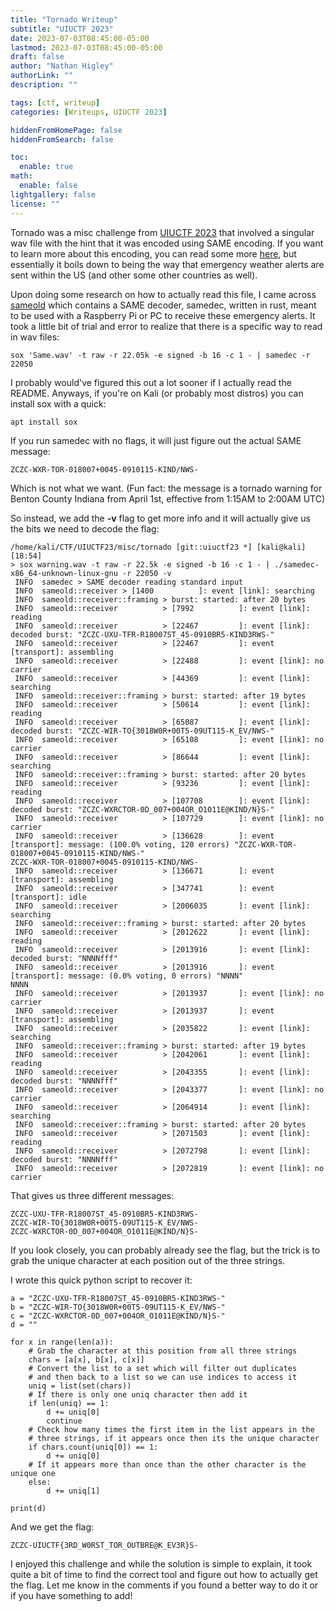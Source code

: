 ```yaml
---
title: "Tornado Writeup"
subtitle: "UIUCTF 2023"
date: 2023-07-03T08:45:00-05:00
lastmod: 2023-07-03T08:45:00-05:00
draft: false
author: "Nathan Higley"
authorLink: ""
description: ""

tags: [ctf, writeup]
categories: [Writeups, UIUCTF 2023]

hiddenFromHomePage: false
hiddenFromSearch: false

toc:
  enable: true
math:
  enable: false
lightgallery: false
license: ""
---
```


Tornado was a misc challenge from [UIUCTF 2023](https://ctftime.org/event/1899/) that involved a singular wav file with the hint that it was encoded using SAME encoding. If you want to learn more about this encoding, you can read some more [here](https://en.wikipedia.org/wiki/Specific_Area_Message_Encoding), but essentially it boils down to being the way that emergency weather alerts are sent within the US (and other some other countries as well).

Upon doing some research on how to actually read this file, I came across [sameold](https://github.com/cbs228/sameold) which contains a SAME decoder, samedec, written in rust, meant to be used with a Raspberry Pi or PC to receive these emergency alerts.  It took a little bit of trial and error to realize that there is a specific way to read in wav files:
```
sox 'Same.wav' -t raw -r 22.05k -e signed -b 16 -c 1 - | samedec -r 22050
```

I probably would've figured this out a lot sooner if I actually read the README.  Anyways, if you're on Kali (or probably most distros) you can install sox with a quick:
```
apt install sox
```

If you run samedec with no flags, it will just figure out the actual SAME message: 
```
ZCZC-WXR-TOR-018007+0045-0910115-KIND/NWS-
```
Which is not what we want. (Fun fact: the message is a tornado warning for Benton County Indiana from April 1st, effective from 1:15AM to 2:00AM UTC)

So instead, we add the **-v** flag to get more info and it will actually give us the bits we need to decode the flag:
```
/home/kali/CTF/UIUCTF23/misc/tornado [git::uiuctf23 *] [kali@kali] [18:54]
> sox warning.wav -t raw -r 22.5k -e signed -b 16 -c 1 - | ./samedec-x86_64-unknown-linux-gnu -r 22050 -v
 INFO  samedec > SAME decoder reading standard input
 INFO  sameold::receiver > [1400          ]: event [link]: searching
 INFO  sameold::receiver::framing > burst: started: after 20 bytes
 INFO  sameold::receiver          > [7992          ]: event [link]: reading
 INFO  sameold::receiver          > [22467         ]: event [link]: decoded burst: "ZCZC-UXU-TFR-R18007ST_45-0910BR5-KIND3RWS-"
 INFO  sameold::receiver          > [22467         ]: event [transport]: assembling
 INFO  sameold::receiver          > [22488         ]: event [link]: no carrier
 INFO  sameold::receiver          > [44369         ]: event [link]: searching
 INFO  sameold::receiver::framing > burst: started: after 19 bytes
 INFO  sameold::receiver          > [50614         ]: event [link]: reading
 INFO  sameold::receiver          > [65087         ]: event [link]: decoded burst: "ZCZC-WIR-TO{3018W0R+00T5-09UT115-K_EV/NWS-"
 INFO  sameold::receiver          > [65108         ]: event [link]: no carrier
 INFO  sameold::receiver          > [86644         ]: event [link]: searching
 INFO  sameold::receiver::framing > burst: started: after 20 bytes
 INFO  sameold::receiver          > [93236         ]: event [link]: reading
 INFO  sameold::receiver          > [107708        ]: event [link]: decoded burst: "ZCZC-WXRCTOR-0D_007+004OR_O1011E@KIND/N}S-"
 INFO  sameold::receiver          > [107729        ]: event [link]: no carrier
 INFO  sameold::receiver          > [136628        ]: event [transport]: message: (100.0% voting, 120 errors) "ZCZC-WXR-TOR-018007+0045-0910115-KIND/NWS-"
ZCZC-WXR-TOR-018007+0045-0910115-KIND/NWS-
 INFO  sameold::receiver          > [136671        ]: event [transport]: assembling
 INFO  sameold::receiver          > [347741        ]: event [transport]: idle
 INFO  sameold::receiver          > [2006035       ]: event [link]: searching
 INFO  sameold::receiver::framing > burst: started: after 20 bytes
 INFO  sameold::receiver          > [2012622       ]: event [link]: reading
 INFO  sameold::receiver          > [2013916       ]: event [link]: decoded burst: "NNNNfff"
 INFO  sameold::receiver          > [2013916       ]: event [transport]: message: (0.0% voting, 0 errors) "NNNN"
NNNN
 INFO  sameold::receiver          > [2013937       ]: event [link]: no carrier
 INFO  sameold::receiver          > [2013937       ]: event [transport]: assembling
 INFO  sameold::receiver          > [2035822       ]: event [link]: searching
 INFO  sameold::receiver::framing > burst: started: after 19 bytes
 INFO  sameold::receiver          > [2042061       ]: event [link]: reading
 INFO  sameold::receiver          > [2043355       ]: event [link]: decoded burst: "NNNNfff"
 INFO  sameold::receiver          > [2043377       ]: event [link]: no carrier
 INFO  sameold::receiver          > [2064914       ]: event [link]: searching
 INFO  sameold::receiver::framing > burst: started: after 20 bytes
 INFO  sameold::receiver          > [2071503       ]: event [link]: reading
 INFO  sameold::receiver          > [2072798       ]: event [link]: decoded burst: "NNNNfff"
 INFO  sameold::receiver          > [2072819       ]: event [link]: no carrier
```

That gives us three different messages:
```
ZCZC-UXU-TFR-R18007ST_45-0910BR5-KIND3RWS-
ZCZC-WIR-TO{3018W0R+00T5-09UT115-K_EV/NWS-
ZCZC-WXRCTOR-0D_007+004OR_O1011E@KIND/N}S-
```

If you look closely, you can probably already see the flag, but the trick is to grab the unique character at each position out of the three strings.

I wrote this quick python script to recover it:
```
a = "ZCZC-UXU-TFR-R18007ST_45-0910BR5-KIND3RWS-"
b = "ZCZC-WIR-TO{3018W0R+00T5-09UT115-K_EV/NWS-"
c = "ZCZC-WXRCTOR-0D_007+004OR_O1011E@KIND/N}S-"
d = ""

for x in range(len(a)):
    # Grab the character at this position from all three strings
    chars = [a[x], b[x], c[x]]
    # Convert the list to a set which will filter out duplicates
    # and then back to a list so we can use indices to access it
    uniq = list(set(chars))
    # If there is only one uniq character then add it
    if len(uniq) == 1:
        d += uniq[0]
        continue
    # Check how many times the first item in the list appears in the
    # three strings, if it appears once then its the unique character
    if chars.count(uniq[0]) == 1:
        d += uniq[0]
    # If it appears more than once than the other character is the unique one
    else:
        d += uniq[1]

print(d)
```

And we get the flag:
```
ZCZC-UIUCTF{3RD_W0RST_TOR_OUTBRE@K_EV3R}S-
```

I enjoyed this challenge and while the solution is simple to explain, it took quite a bit of time to find the correct tool and figure out how to actually get the flag.  Let me know in the comments if you found a better way to do it or if you have something to add!
